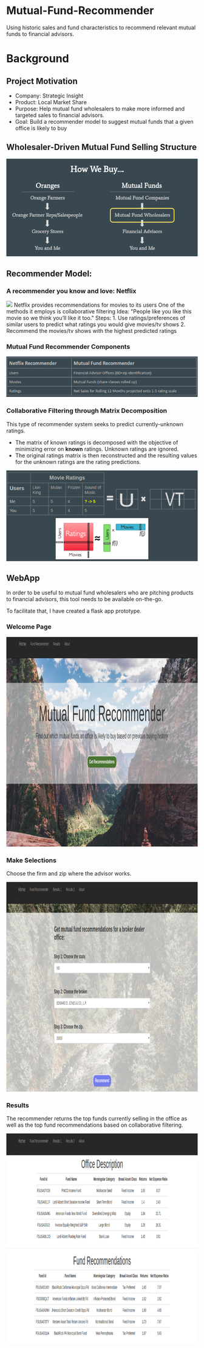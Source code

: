# Mutual-Fund-Recommender
Using historic sales and fund characteristics to recommend relevant mutual funds to financial advisors.


# Background

## Project Motivation

- Company: Strategic Insight
- Product: Local Market Share
- Purpose: Help mutual fund wholesalers to make more informed and targeted sales to financial advisors.
- Goal: Build a recommender model to suggest mutual funds that a given office is likely to buy


## Wholesaler-Driven Mutual Fund Selling Structure

![](images/oranges.png)



## Recommender Model:

### A recommender you know and love: Netflix
![](images/top_picks_for_alex.png)
    Netflix provides recommendations for movies to its users
    One of the methods it employs is collaborative filtering
    Idea: "People like you like this movie so we think you’ll like it too."
    Steps:
        1. Use ratings/preferences of similar users to predict what ratings you would give movies/tv shows
        2. Recommend the movies/tv shows with the highest predicted ratings


### Mutual Fund Recommender Components

![](images/recommender_components.png)

### Collaborative Filtering through Matrix Decomposition

This type of recommender system seeks to predict currently-unknown ratings.
- The matrix of known ratings is decomposed with the objective of minimizing error on **known** ratings. Unknown ratings are ignored.
- The original ratings matrix is then reconstructed and the resulting values for the unknown ratings are the rating predictions.

![](images/matrix_decomp.png)

## WebApp

In order to be useful to mutual fund wholesalers who are pitching products to
financial advisors, this tool needs to be available on-the-go.

To facilitate that, I have created a flask app prototype.

### Welcome Page
<img src="images/flask_app_1.png" alt="drawing" width="1000" height="550"/>

### Make Selections
Choose the firm and zip where the advisor works.

<img src="images/flask_app_2.png" alt="drawing" width="1000" height="550"/>

### Results
The recommender returns the top funds currently selling in the office as well
as the top fund recommendations based on collaborative filtering.

<img src="images/flask_app_3.png" alt="drawing" width="1000" height="550"/>
